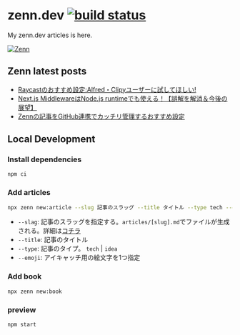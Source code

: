 # zenn.dev [![build status](https://github.com/jonghyo/zenn.dev/actions/workflows/lint.yml/badge.svg?branch=main)](https://github.com/jonghyo/zenn.dev/actions/workflows/lint.yml)

My zenn.dev articles is here.

<a href="https://zenn.dev/jonghyo" target="_blank"><img alt="Zenn" src="https://img.shields.io/badge/Zenn-3EA8FF.svg?&style=for-the-badge&logo=Zenn&logoColor=white" /></a>

## Zenn latest posts

<!-- BLOG-POST-LIST:START -->
- [Raycastのおすすめ設定:Alfred・Clipyユーザーに試してほしい!](https://zenn.dev/jonghyo/articles/raycast-settings)
- [Next.js MiddlewareはNode.js runtimeでも使える！【誤解を解消＆今後の展望】](https://zenn.dev/jonghyo/articles/nextjs-middleware)
- [Zennの記事をGitHub連携でカッチリ管理するおすすめ設定](https://zenn.dev/jonghyo/articles/zenn-github-repo)
<!-- BLOG-POST-LIST:END -->

## Local Development

### Install dependencies

```bash
npm ci
```

### Add articles

```bash
npx zenn new:article --slug 記事のスラッグ --title タイトル --type tech --emoji ✨
```

- `--slag`: 記事のスラッグを指定する。`articles/[slug].md`でファイルが生成される。詳細は[コチラ](https://zenn.dev/zenn/articles/what-is-slug)
- `--title`: 記事のタイトル
- `--type`: 記事のタイプ。 `tech` | `idea`
- `--emoji`: アイキャッチ用の絵文字を1つ指定

### Add book

```bash
npx zenn new:book
```

### preview

```bash
npm start
```
